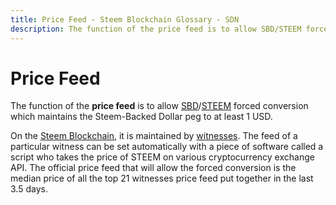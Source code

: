 ```yaml
---
title: Price Feed - Steem Blockchain Glossary - SDN
description: The function of the price feed is to allow SBD/STEEM forced conversion which maintains the Steem-Backed Dollar peg to at least 1 USD. On the Steem Blockchain, it is maintained by the witnesses.
---
```

# Price Feed

The function of the **price feed** is to allow [SBD](/glossary/steem-backed-dollars.md)/[STEEM](/glossary/steem.md) forced conversion which maintains the Steem-Backed Dollar peg to at least 1 USD.

On the [Steem Blockchain](/glossary/steem-blockchain.md), it is maintained by [witnesses](/glossary/witness.md). The feed of a particular witness can be set automatically with a piece of software called a script who takes the price of STEEM on various cryptocurrency exchange API. The official price feed that will allow the forced conversion is the median price of all the top 21 witnesses price feed put together in the last 3.5 days.

